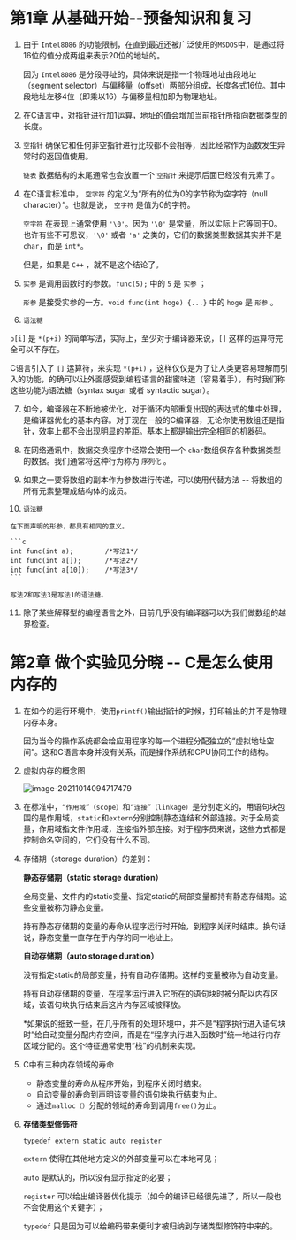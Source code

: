 # 第1章 从基础开始--预备知识和复习

1. 由于 `Intel8086` 的功能限制，在直到最近还被广泛使用的`MSDOS`中，是通过将16位的值分成两组来表示20位的地址的。

   因为 `Intel8086` 是分段寻址的，具体来说是指一个物理地址由段地址（segment selector）与偏移量（offset）两部分组成，长度各式16位。其中段地址左移4位（即乘以16）与偏移量相加即为物理地址。

2. 在C语言中，对指针进行加1运算，地址的值会增加当前指针所指向数据类型的长度。

3.  `空指针` 确保它和任何非空指针进行比较都不会相等，因此经常作为函数发生异常时的返回值使用。

    `链表` 数据结构的末尾通常也会放置一个 `空指针` 来提示后面已经没有元素了。

4. 在C语言标准中， `空字符` 的定义为“所有的位为0的字节称为空字符（null character）”。也就是说， `空字符` 是值为0的字符。

    `空字符` 在表现上通常使用 `'\0'`。因为 `'\0'` 是常量，所以实际上它等同于0。也许有些不可思议，`'\0'` 或者 `'a'` 之类的，它们的数据类型数据其实并不是 `char`，而是 `int*`。

   但是，如果是 `C++` ，就不是这个结论了。

5.  `实参` 是调用函数时的参数。`func(5);` 中的 `5` 是 `实参` ；

    `形参` 是接受实参的一方。`void func(int hoge) {...}` 中的 `hoge` 是 `形参` 。

6.  `语法糖`

   `p[i]` 是 `*(p+i)` 的简单写法，实际上，至少对于编译器来说，`[]` 这样的运算符完全可以不存在。
   
   C语言引入了 `[]` 运算符，来实现 `*(p+i)` ，这样仅仅是为了让人类更容易理解而引入的功能，的确可以让外面感受到编程语言的甜蜜味道（容易着手），有时我们称这些功能为语法糖（syntax sugar 或者 syntactic sugar）。
   
7. 如今，编译器在不断地被优化，对于循环内部重复出现的表达式的集中处理，是编译器优化的基本内容。对于现在一般的C编译器，无论你使用数组还是指针，效率上都不会出现明显的差距。基本上都是输出完全相同的机器码。

8. 在网络通讯中，数据交换程序中经常会使用一个 `char`数组保存各种数据类型的数据。我们通常将这种行为称为 `序列化` 。

9. 如果之一要将数组的副本作为参数进行传递，可以使用代替方法 -- 将数组的所有元素整理成结构体的成员。

10.  `语法糖`

    在下面声明的形参，都具有相同的意义。

    ```c
    int func(int a);		/*写法1*/
    int func(int a[]);		/*写法2*/
    int func(int a[10]);	/*写法3*/
    ```

    写法2和写法3是写法1的语法糖。
    
11. 除了某些解释型的编程语言之外，目前几乎没有编译器可以为我们做数组的越界检查。

 # 第2章 做个实验见分晓 -- C是怎么使用内存的

1. 在如今的运行环境中，使用`printf()`输出指针的时候，打印输出的并不是物理内存本身。

   因为当今的操作系统都会给应用程序的每一个进程分配独立的“虚拟地址空间”。这和C语言本身并没有关系，而是操作系统和CPU协同工作的结构。

2. 虚拟内存的概念图

   ![image-20211014094717479](https://i.loli.net/2021/10/14/TaBfhZP9uKOpctA.png)

3. 在标准中，`“作用域”（scope）`和`“连接”（linkage）`是分别定义的，用语句块包围的是作用域，`static`和`extern`分别控制静态连结和外部连接。对于全局变量，作用域指文件作用域，连接指外部连接。对于程序员来说，这些方式都是控制命名空间的，它们没有什么不同。

4. 存储期（storage duration）的差别：

   **静态存储期（static storage duration）**

   全局变量、文件内的static变量、指定static的局部变量都持有静态存储期。这些变量被称为静态变量。

   持有静态存储期的变量的寿命从程序运行时开始，到程序关闭时结束。换句话说，静态变量一直存在于内存的同一地址上。

   **自动存储期（auto storage duration）**

   没有指定static的局部变量，持有自动存储期。这样的变量被称为自动变量。

   持有自动存储期的变量，在程序运行进入它所在的语句块时被分配以内存区域，该语句块执行结束后这片内存区域被释放。

   *如果说的细致一些，在几乎所有的处理环境中，并不是“程序执行进入语句块时”给自动变量分配内存空间，而是在“程序执行进入函数时”统一地进行内存区域分配的。这个特征通常使用“栈”的机制来实现。

5. C中有三种内存领域的寿命

   - 静态变量的寿命从程序开始，到程序关闭时结束。
   - 自动变量的寿命到声明该变量的语句块执行结束为止。
   - 通过`malloc（）`分配的领域的寿命到调用`free()`为止。

6. **存储类型修饰符**

   `typedef extern static auto register`

   `extern` 使得在其他地方定义的外部变量可以在本地可见；

   `auto` 是默认的，所以没有显示指定的必要；

   `register` 可以给出编译器优化提示（如今的编译已经很先进了，所以一般也不会使用这个关键字）；

   `typedef` 只是因为可以给编码带来便利才被归纳到存储类型修饰符中来的。

